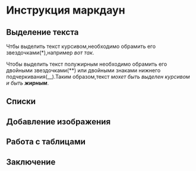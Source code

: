 # Инструкция маркдаун

## Выделение текста
Чтбы выделить текст курсивом,необходимо обрамить его звездочками(*),например *вот так*.

Чтобы выделить текст полужирным необходимо обрамить его двойными звездочками(**) или двойными знаками нижнего подчеркивания(__).Таким образом,текст _мохет быть выделен курсивом и быть **жирным**_.
## Списки

## Добавление изображения

## Работа с таблицами

## Заключение